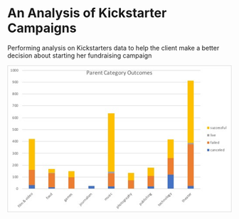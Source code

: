 # An Analysis of Kickstarter Campaigns
Performing analysis on Kickstarters data to help the client make a better decision about starting her fundraising campaign 

<img src="Paren Category.jpg">